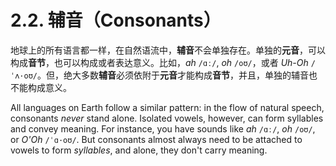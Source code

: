# 2.2. 辅音（Consonants）

地球上的所有语言都一样，在自然语流中，**辅音**不会单独存在。单独的**元音**，可以构成**音节**，也可以构成或者表达意义。比如，*ah* `/ɑː/`, *oh* `/oʊ/`，或者 *Uh-Oh* `/ˈʌ·oʊ/`<span class="speak-word-inline" data-audio-us-female="/audios/us/Uh-Oh.mp3"></span>。但，绝大多数**辅音**必须依附于**元音**才能构成**音节**，并且，单独的辅音也不能构成意义。

All languages on Earth follow a similar pattern: in the flow of natural speech, consonants *never* stand alone. Isolated vowels, however, can form syllables and convey meaning. For instance, you have sounds like *ah* `/ɑː/`, *oh* `/oʊ/`, or *O'Oh* `/ˈɑ·oʊ/`. But consonants almost always need to be attached to vowels to form *syllables*, and alone, they don't carry meaning.
